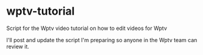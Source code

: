 # wptv-tutorial
Script for the Wptv video tutorial on how to edit videos for Wptv

I'll post and update the script I'm preparing so anyone in the Wptv team can review it.
